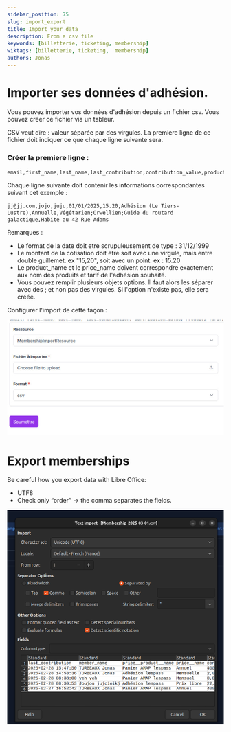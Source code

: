 ```yaml
---
sidebar_position: 75
slug: import_export
title: Import your data
description: From a csv file
keywords: [billetterie, ticketing, membership]
wiktags: [billetterie, ticketing,  membership]
authors: Jonas
---
```



# Importer ses données d'adhésion.

Vous pouvez importer vos données d'adhésion depuis un fichier csv.
Vous pouvez créer ce fichier via un tableur.

CSV veut dire : valeur séparée par des virgules.
La première ligne de ce fichier doit indiquer ce que chaque ligne suivante sera.

### Créer la premiere ligne :

```csv
email,first_name,last_name,last_contribution,contribution_value,product_name,price_name,options,commentaire
```

Chaque ligne suivante doit contenir les informations correspondantes suivant cet exemple :

```csv
jj@jj.com,jojo,juju,01/01/2025,15.20,Adhésion (Le Tiers-Lustre),Annuelle,Végétarien;Orwellien;Guide du routard galactique,Habite au 42 Rue Adams
```

Remarques :
- Le format de la date doit etre scrupuleusement de type : 31/12/1999
- Le montant de la cotisation doit être soit avec une virgule, mais entre double guillemet. ex "15,20", soit avec un point. ex : 15.20
- Le product_name et le price_name doivent correspondre exactement aux nom des produits et tarif de l'adhésion souhaité.
- Vous pouvez remplir plusieurs objets options. Il faut alors les séparer avec des ; et non pas des virgules. Si l'option n'existe pas, elle sera créée.

 
Configurer l'import de cette façon :

![](/img/import_csv.jpg)


# Export memberships

Be careful how you export data with Libre Office:

  - UTF8
  - Check only “order” -> the comma separates the fields.
  
![export adhésion](/img/exportadhesion.png)